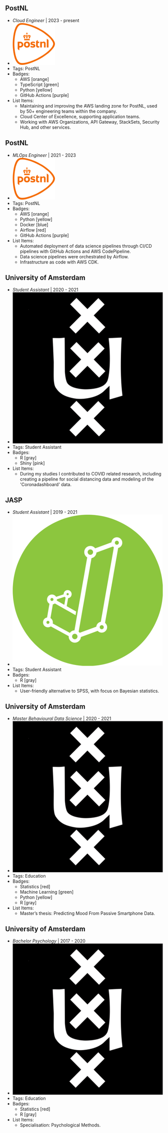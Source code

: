 ## PostNL
- *Cloud Engineer* | 2023 - present
- ![PostNL](../assets/postnl-logo.png)
- Tags: PostNL
- Badges:
  - AWS [orange]
  - TypeScript [green]
  - Python [yellow]
  - GitHub Actions [purple]
- List Items:
  - Maintaining and improving the AWS landing zone for PostNL, used by 50+ engineering teams within the company.
  - Cloud Center of Excellence, supporting application teams.
  - Working with AWS Organizations, API Gateway, StackSets, Security Hub, and other services.

## PostNL
- *MLOps Engineer* | 2021 - 2023
- ![PostNL](../assets/postnl-logo.png)
- Tags: PostNL
- Badges:
  - AWS [orange]
  - Python [yellow]
  - Docker [blue]
  - Airflow [red]
  - GitHub Actions [purple]
- List Items:
  - Automated deployment of data science pipelines through CI/CD pipelines with GitHub Actions and AWS CodePipeline. 
  - Data science pipelines were orchestrated by Airflow. 
  - Infrastructure as code with AWS CDK.

## University of Amsterdam
- *Student Assistant* | 2020 - 2021
- ![University of Amsterdam](../assets/uva-logo.png)
- Tags: Student Assistant
- Badges:
  - R [gray]
  - Shiny [pink]
- List Items:
  - During my studies I contributed to COVID related research, including creating a pipeline for social distancing data and modeling of the 'Coronadashboard' data.

## JASP
- *Student Assistant* | 2019 - 2021
- ![University of Amsterdam](../assets/jasp-logo.png)
- Tags: Student Assistant
- Badges:
  - R [gray]
- List Items:
  - User-friendly alternative to SPSS, with focus on Bayesian statistics.

## University of Amsterdam
- *Master Behavioural Data Science* | 2020 - 2021
- ![University of Amsterdam](../assets/uva-logo.png)
- Tags: Education
- Badges:
  - Statistics [red]
  - Machine Learning [green]
  - Python [yellow]
  - R [gray]
- List Items: 
  - Master’s thesis: Predicting Mood From Passive Smartphone Data.

## University of Amsterdam
- *Bachelor Psychology* | 2017 - 2020
- ![University of Amsterdam](../assets/uva-logo.png)
- Tags: Education
- Badges:
  - Statistics [red]
  - R [gray]
- List Items:
  - Specialisation: Psychological Methods.
